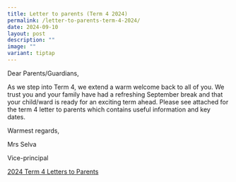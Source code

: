 ```yaml
---
title: Letter to parents (Term 4 2024)
permalink: /letter-to-parents-term-4-2024/
date: 2024-09-10
layout: post
description: ""
image: ""
variant: tiptap
---
```

<p>Dear Parents/Guardians,</p>
<p>As we step into Term 4, we extend a warm welcome back to all of you. We
trust you and your family have had a refreshing September break and that
your child/ward is ready for an exciting term ahead. Please see attached
for the term 4 letter to parents which contains useful information and
key dates.</p>
<p>Warmest regards,</p>
<p>Mrs Selva</p>
<p>Vice-principal</p>
<p><a href="/files/2024_Term_4_Letters_to_Parents.pdf" rel="noopener nofollow" target="_blank">2024 Term 4 Letters to Parents</a>
</p>
<p></p>